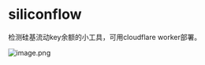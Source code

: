 # siliconflow
检测硅基流动key余额的小工具，可用cloudflare worker部署。


![image.png](https://roim-picx-9nr.pages.dev/rest/xRMICpK.png)
